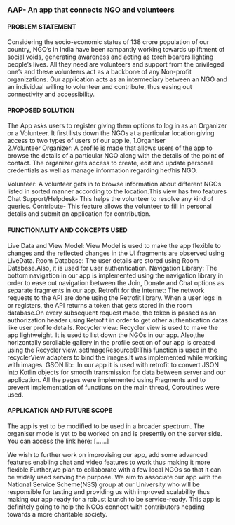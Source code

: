 <h3>AAP- An app that connects NGO and volunteers</h3>
<h4>PROBLEM STATEMENT</h4> 

Considering the socio-economic status of 138 crore population of our country, NGO’s in India have been rampantly working towards upliftment of social voids, generating awareness and acting as torch bearers lighting people’s lives.
All they need are volunteers and support from the privileged one’s and these volunteers act as a backbone of any Non-profit organizations.
Our application acts as an intermediary between an NGO and an individual willing to volunteer and contribute, thus easing out connectivity and accessibility.

<h4>PROPOSED SOLUTION</h4>

The App asks users to register giving them options to log in as an Organizer or a Volunteer.
It first lists down the NGOs at a particular location giving access to two types of users of our app ie,
1.Organiser<br>
2.Volunteer
Organizer: A profile is made that allows users of the app to browse the details of a particular NGO along with the details of the point of contact.
The organizer gets access to create, edit and update personal credentials as well as manage information regarding her/his NGO.

Volunteer: A volunteer gets in to browse information about different NGOs listed in sorted manner according to the location.This view has two features
Chat Support/Helpdesk- This helps the volunteer to resolve any kind of queries.
Contribute- This feature allows the volunteer to fill in personal details and submit an application for contribution.

<h4>FUNCTIONALITY AND CONCEPTS USED</h4>

Live Data and View Model: View Model is used to make the app flexible to changes and the reflected changes in the UI fragments are observed using LiveData.
Room Database: The user details are stored using Room Database.Also, it is used for user authentication.
Navigation Library: The bottom navigation in our app is implemented using the navigation library in order to ease out navigation between the Join, Donate and Chat options as separate fragments in our app.
Retrofit for the internet: The network requests to the API are done using the Retrofit library. When a user logs in or registers, the API returns a token that gets stored in the room database.On every subsequent request made, the token is passed as an authorization header using Retrofit in order to get other authentication datas like user profile details.
Recycler view: Recycler view is used to make the app lightweight. It is used to list down the NGOs in our app. Also,the horizontally scrollable gallery in the profile section of our app is created using the Recycler view.
setImageResource():This function is used in the  recyclerView adapters to bind the images.It was implemented while working with images.
GSON lib: .In our app it is used with retrofit to convert JSON into Kotlin objects for smooth transmission for data between server and our application.
All the pages were implemented using Fragments and to prevent implementation of functions on the main thread, Coroutines were used.

<h4>APPLICATION AND FUTURE SCOPE</h4>


The app is yet to be modified to be used in a broader spectrum.
The organiser mode is yet to be worked on and is presently on the server side.
You can access the link here:
[......] 

We wish to further work on improvising our app, add some advanced features enabling chat and video features to work thus making it more flexible.Further,we plan to collaborate with a few local NGOs so that it can be widely used serving the purpose.
We aim to associate our app with the National Service Scheme(NSS) group at our University who will be responsible for testing and providing us with improved scalability thus making our app ready for a robust launch to be service-ready.
This app is definitely going to help the NGOs connect with contributors heading towards a more charitable society.




